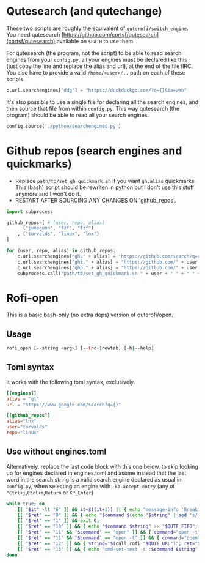 # Qutesearch (and qutechange)
These two scripts are roughly the equivalent of `quterofi/switch_engine`. You need qutesearch [https://github.com/cortsf/qutesearch](cortsf/qutesearch) available on `$PATH` to use them.

For qutesearch (the program, not the script) to be able to read search engines from your `config.py`, all your engines must be declared like this (just copy the line and replace the alias and url), at the end of the file IIRC. You also have to provide a valid `/home/<user>/..` path on each of these scripts. 

``` python
c.url.searchengines["ddg"] = "https://duckduckgo.com/?q={}&ia=web"
```

It's also possible to use a single file for declaring all the search engines, and then source that file from within `config.py`. This way qutesearch (the program) should be able to read all your search engines.

``` python
config.source('./python/searchengines.py')
```

# Github repos (search engines and quickmarks)
- Replace `path/to/set_gh_quickmark.sh` if you want `gh.alias` quickmarks. This (bash) script should be rewriten in python but I don't use this stuff anymore and I won't do it.
- RESTART AFTER SOURCING ANY CHANGES ON 'github_repos'.

``` python
import subprocess

github_repos=[ # (user, repo, alias)
      ("junegunn", "fzf", "fzf")
    , ("torvalds", "linux", "lnx")
]

for (user, repo, alias) in github_repos:
    c.url.searchengines["gh." + alias] = "https://github.com/search?q=repo%3A" + user + "%2F" + repo + "+{}&type=issues"
    c.url.searchengines["ghi." + alias] = "https://github.com/" + user + "/" + repo + "/issues?q=is%3Aissue+{}"
    c.url.searchengines["ghp." + alias] = "https://github.com/" + user + "/" + repo + "/pulls?q=is%3Aissue+{}"
    subprocess.call("path/to/set_gh_quickmark.sh " + user + " " + " " + repo + " " +alias, shell=True)
```

# Rofi-open
This is a basic bash-only (no extra deps) version of quterofi/open. 

## Usage

``` bash
rofi_open [--string <arg>] [--(no-)newtab] [-h|--help]
```


## Toml syntax
It works with the following toml syntax, exclusively.

``` toml
[[engines]]
alias = "gl"
url = "https://www.google.com/search?q={}"

[[github_repos]]
alias="lnx"
user="torvalds"
repo="linux"
```

## Use without engines.toml

Alternatively, replace the last code block with this one below, to skip looking up for engines declared in engines.toml and asume instead that the last word in the search string is a valid search engine declared as usual in `config.py`, when selecting an engine with `-kb-accept-entry` (any of `"Ctrl+j`,`Ctrl+m`,`Return` or `KP_Enter`)

``` bash
while true; do
    [[ "$it" -lt "6" ]] && it=$((it+1)) || { echo "message-info 'Breaking at: $it'" >> "$QUTE_FIFO"; break; } # use to prevent infinite loops when rofi fails to start (dev/debug only)
    [[ "$ret" == "0" ]] && { echo "$command $(echo "$string" | sed 's/ *$//' | awk 'NF>1{print $NF}') $(echo "$string" | sed 's/ *$//' | sed 's/\ [^\ ]*$//')" >> "$QUTE_FIFO"; break; }
    [[ "$ret" == "1" ]] && exit 0;
    [[ "$ret" == "10" ]] && { echo "$command $string" >> "$QUTE_FIFO"; break; }
    [[ "$ret" == "11" && "$command" == "open" ]] && { command="open -t"; string="$(call_rofi "$string")"; ret="$?"; }
    [[ "$ret" == "11" && "$command" == "open -t" ]] && { command="open"; string="$(call_rofi "$string")"; ret="$?"; }
    [[ "$ret" == "12" ]] && { string="$(call_rofi "$QUTE_URL")"; ret="$?"; }
    [[ "$ret" == "13" ]] && { echo "cmd-set-text -s :$command $string" >> "$QUTE_FIFO" ; break ; }
done
```
